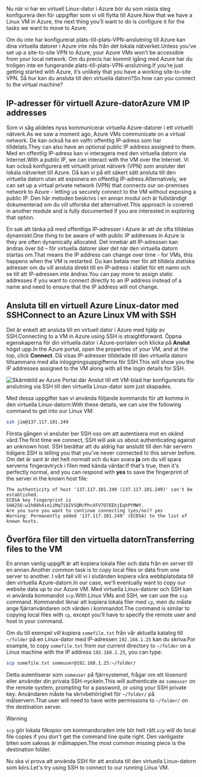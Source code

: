 <span data-ttu-id="8a779-101">Nu när vi har en virtuell Linux-dator i Azure bör du som nästa steg konfigurera den för uppgifter som vi vill flytta till Azure.</span><span class="sxs-lookup"><span data-stu-id="8a779-101">Now that we have a Linux VM in Azure, the next thing you’ll want to do is configure it for the tasks we want to move to Azure.</span></span>

<span data-ttu-id="8a779-102">Om du inte har konfigurerat plats-till-plats-VPN-anslutning till Azure kan dina virtuella datorer i Azure inte nås från det lokala nätverket.</span><span class="sxs-lookup"><span data-stu-id="8a779-102">Unless you’ve set up a site-to-site VPN to Azure, your Azure VMs won’t be accessible from your local network.</span></span> <span data-ttu-id="8a779-103">Om du precis har kommit igång med Azure har du troligen inte en fungerande plats-till-plats-VPN-anslutning.</span><span class="sxs-lookup"><span data-stu-id="8a779-103">If you’re just getting started with Azure, it’s unlikely that you have a working site-to-site VPN.</span></span> <span data-ttu-id="8a779-104">Så hur kan du ansluta till den virtuella datorn?</span><span class="sxs-lookup"><span data-stu-id="8a779-104">So how can you connect to the virtual machine?</span></span>

## <a name="azure-vm-ip-addresses"></a><span data-ttu-id="8a779-105">IP-adresser för virtuell Azure-dator</span><span class="sxs-lookup"><span data-stu-id="8a779-105">Azure VM IP addresses</span></span>

<span data-ttu-id="8a779-106">Som vi såg alldeles nyss kommunicerar virtuella Azure-datorer i ett virtuellt nätverk.</span><span class="sxs-lookup"><span data-stu-id="8a779-106">As we saw a moment ago, Azure VMs communicate on a virtual network.</span></span> <span data-ttu-id="8a779-107">De kan också ha en valfri offentlig IP-adress som har tilldelats.</span><span class="sxs-lookup"><span data-stu-id="8a779-107">They can also have an optional public IP address assigned to them.</span></span> <span data-ttu-id="8a779-108">Med en offentlig IP-adress kan vi interagera med den virtuella datorn via Internet.</span><span class="sxs-lookup"><span data-stu-id="8a779-108">With a public IP, we can interact with the VM over the Internet.</span></span> <span data-ttu-id="8a779-109">Vi kan också konfigurera ett virtuellt privat nätverk (VPN) som ansluter det lokala nätverket till Azure. Då kan vi på ett säkert sätt ansluta till den virtuella datorn utan att exponera en offentlig IP-adress.</span><span class="sxs-lookup"><span data-stu-id="8a779-109">Alternatively, we can set up a virtual private network (VPN) that connects our on-premises network to Azure - letting us securely connect to the VM without exposing a public IP.</span></span> <span data-ttu-id="8a779-110">Den här metoden beskrivs i en annan modul och är fullständigt dokumenterad om du vill utforska det alternativet.</span><span class="sxs-lookup"><span data-stu-id="8a779-110">This approach is covered in another module and is fully documented if you are interested in exploring that option.</span></span>

<span data-ttu-id="8a779-111">En sak att tänka på med offentliga IP-adresser i Azure är att de ofta tilldelas dynamiskt.</span><span class="sxs-lookup"><span data-stu-id="8a779-111">One thing to be aware of with public IP addresses in Azure is they are often dynamically allocated.</span></span> <span data-ttu-id="8a779-112">Det innebär att IP-adressen kan ändras över tid – för virtuella datorer sker det när den virtuella datorn startas om.</span><span class="sxs-lookup"><span data-stu-id="8a779-112">That means the IP address can change over time - for VMs, this happens when the VM is restarted.</span></span> <span data-ttu-id="8a779-113">Du kan betala mer för att tilldela statiska adresser om du vill ansluta direkt till en IP-adress i stället för ett namn och se till att IP-adressen inte ändras.</span><span class="sxs-lookup"><span data-stu-id="8a779-113">You can pay more to assign static addresses if you want to connect directly to an IP address instead of a name and need to ensure that the IP address will not change.</span></span>

## <a name="connect-to-an-azure-linux-vm-with-ssh"></a><span data-ttu-id="8a779-114">Ansluta till en virtuell Azure Linux-dator med SSH</span><span class="sxs-lookup"><span data-stu-id="8a779-114">Connect to an Azure Linux VM with SSH</span></span>

<span data-ttu-id="8a779-115">Det är enkelt att ansluta till en virtuell dator i Azure med hjälp av SSH.</span><span class="sxs-lookup"><span data-stu-id="8a779-115">Connecting to a VM in Azure using SSH is straightforward.</span></span> <span data-ttu-id="8a779-116">Öppna egenskaperna för din virtuella dator i Azure-portalen och klicka på **Anslut** högst upp.</span><span class="sxs-lookup"><span data-stu-id="8a779-116">In the Azure portal, open the properties of your VM, and at the top, click **Connect**.</span></span> <span data-ttu-id="8a779-117">Då visas IP-adresser tilldelade till den virtuella datorn tillsammans med alla inloggningsuppgifterna för SSH.</span><span class="sxs-lookup"><span data-stu-id="8a779-117">This will show you the IP addresses assigned to the VM along with all the login details for SSH.</span></span> 

![Skärmbild av Azure Portal där Anslut till ett VM-blad har konfigurerats för anslutning via SSH till den virtuella Linux-dator som just skapades.](../media/5-connect-ssh.png)

<span data-ttu-id="8a779-119">Med dessa uppgifter kan vi använda följande kommando för att komma in den virtuella Linux-datorn:</span><span class="sxs-lookup"><span data-stu-id="8a779-119">With these details, we can use the following command to get into our Linux VM:</span></span>

```bash
ssh jim@137.117.101.249
```

<span data-ttu-id="8a779-120">Första gången vi ansluter ber SSH oss om att autentisera mot en okänd värd.</span><span class="sxs-lookup"><span data-stu-id="8a779-120">The first time we connect, SSH will ask us about authenticating against an unknown host.</span></span> <span data-ttu-id="8a779-121">SSH berättar att du aldrig har anslutit till den här servern tidigare.</span><span class="sxs-lookup"><span data-stu-id="8a779-121">SSH is telling you that you've never connected to this server before.</span></span> <span data-ttu-id="8a779-122">Om det är sant är det helt normalt och du kan svara **ja** om du vill spara serverns fingeravtryck i filen med kända värdar:</span><span class="sxs-lookup"><span data-stu-id="8a779-122">If that's true, then it's perfectly normal, and you can respond with **yes** to save the fingerprint of the server in the known host file:</span></span>

```output
The authenticity of host '137.117.101.249 (137.117.101.249)' can't be established.
ECDSA key fingerprint is SHA256:w1h08h4ie1iMq7ibIVSQM/PhcXFV7O7EEhjEqhPYMWY.
Are you sure you want to continue connecting (yes/no)? yes
Warning: Permanently added '137.117.101.249' (ECDSA) to the list of known hosts.
```

## <a name="transferring-files-to-the-vm"></a><span data-ttu-id="8a779-123">Överföra filer till den virtuella datorn</span><span class="sxs-lookup"><span data-stu-id="8a779-123">Transferring files to the VM</span></span>

<span data-ttu-id="8a779-124">En annan vanlig uppgift är att kopiera lokala filer och data från en server till en annan.</span><span class="sxs-lookup"><span data-stu-id="8a779-124">Another common task is to copy local files or data from one server to another.</span></span> <span data-ttu-id="8a779-125">I vårt fall vill vi i slutänden kopiera våra webbplatsdata till den virtuella Azure-datorn.</span><span class="sxs-lookup"><span data-stu-id="8a779-125">In our case, we'll eventually want to copy our website data up to our Azure VM.</span></span> <span data-ttu-id="8a779-126">Med virtuella Linux-datorer och SSH kan vi använda kommandot `scp`.</span><span class="sxs-lookup"><span data-stu-id="8a779-126">With Linux VMs and SSH, we can use the `scp` command.</span></span> <span data-ttu-id="8a779-127">Kommandot liknar att kopiera lokala filer med `cp`, men du måste ange fjärranvändaren och värden i kommandot.</span><span class="sxs-lookup"><span data-stu-id="8a779-127">The command is similar to copying local files with `cp`, except you'll have to specify the remote user and host in your command.</span></span>

<span data-ttu-id="8a779-128">Om du till exempel vill kopiera `somefile.txt` från vår aktuella katalog till `~/folder` på en Linux-dator med IP-adressen `192.168.1.25` kan du skriva:</span><span class="sxs-lookup"><span data-stu-id="8a779-128">For example, to copy `somefile.txt` from our current directory to `~/folder` on a Linux machine with the IP address `192.168.1.25`, you can type:</span></span>

```bash
scp somefile.txt someuser@192.168.1.25:~/folder/
```

<span data-ttu-id="8a779-129">Detta autentiserar som `someuser` på fjärrsystemet, frågar om ett lösenord eller använder din privata SSH-nyckeln.</span><span class="sxs-lookup"><span data-stu-id="8a779-129">This will authenticate as `someuser` on the remote system, prompting for a password, or using your SSH private key.</span></span> <span data-ttu-id="8a779-130">Användaren måste ha skrivbehörighet för `~/folder/` på målservern.</span><span class="sxs-lookup"><span data-stu-id="8a779-130">That user will need to have write permissions to `~/folder/` on the destination server.</span></span>

> [!WARNING]
> <span data-ttu-id="8a779-131">`scp` gör lokala filkopior om kommandoraden inte blir helt rätt.</span><span class="sxs-lookup"><span data-stu-id="8a779-131">`scp` will do local file copies if you don't get the command line quite right.</span></span> <span data-ttu-id="8a779-132">Den vanligaste biten som saknas är målmappen.</span><span class="sxs-lookup"><span data-stu-id="8a779-132">The most common missing piece is the destination folder.</span></span>

<span data-ttu-id="8a779-133">Nu ska vi prova att använda SSH för att ansluta till den virtuella Linux-datorn som körs.</span><span class="sxs-lookup"><span data-stu-id="8a779-133">Let's try using SSH to connect to our running Linux VM.</span></span>